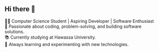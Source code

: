 ## Hi there 👋
👨‍💻 Computer Science Student | Aspiring Developer | Software Enthusiast  
🚀 Passionate about coding, problem-solving, and building software solutions.  
📚 Currently studying at Hawassa University.  
🌱 Always learning and experimenting with new technologies.
<!--
**remumoh/remumoh** is a ✨ _special_ ✨ repository because its `README.md` (this file) appears on your GitHub profile.

Here are some ideas to get you started:

- 🔭 I’m currently working on ...
- 🌱 I’m currently learning ...
- 👯 I’m looking to collaborate on ...
- 🤔 I’m looking for help with ...
- 💬 Ask me about ...
- 📫 How to reach me: ...
- 😄 Pronouns: ...
- ⚡ Fun fact: ...
-->
